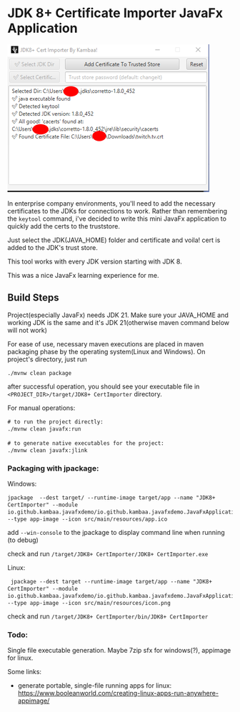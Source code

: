# JDK 8+ Certificate Importer JavaFx Application

![ss.png](ss.png)

In enterprise company environments, you'll need to add the necessary certificates to the JDKs for connections to work.
Rather than remembering the `keytool` command, i've decided to write this mini JavaFx application to quickly add the certs to the truststore.

Just select the JDK(JAVA_HOME) folder and certificate and voila! cert is added to the JDK's trust store.

This tool works with every JDK version starting with JDK 8.

This was a nice JavaFx learning experience for me.

## Build Steps
Project(especially JavaFx) needs JDK 21. Make sure your JAVA_HOME and working JDK is the same and it's JDK 21(otherwise maven command below will not work)

For ease of use, necessary maven executions are placed in maven packaging phase by the operating system(Linux and Windows). On project's directory, just run
```
./mvnw clean package
```
after successful operation, you should see your executable file in `<PROJECT_DIR>/target/JDK8+ CertImporter` directory.

For manual operations:
```
# to run the project directly:
./mvnw clean javafx:run

# to generate native executables for the project:
./mvnw clean javafx:jlink
```

### Packaging with jpackage:
Windows:
```
jpackage  --dest target/ --runtime-image target/app --name "JDK8+ CertImporter" --module io.github.kambaa.javafxdemo/io.github.kambaa.javafxdemo.JavaFxApplication --type app-image --icon src/main/resources/app.ico 
```
add `--win-console` to the jpackage to display command line when running (to debug)

check and run `/target/JDK8+ CertImporter/JDK8+ CertImporter.exe`


Linux: 
```
 jpackage --dest target --runtime-image target/app --name "JDK8+ CertImporter" --module io.github.kambaa.javafxdemo/io.github.kambaa.javafxdemo.JavaFxApplication --type app-image --icon src/main/resources/icon.png
```

check and run  `/target/JDK8+ CertImporter/bin/JDK8+ CertImporter`

### Todo: 
Single file executable generation. Maybe 7zip sfx for windows(?), appimage for linux.

Some links: 
- generate portable, single-file running apps for linux: https://www.booleanworld.com/creating-linux-apps-run-anywhere-appimage/

